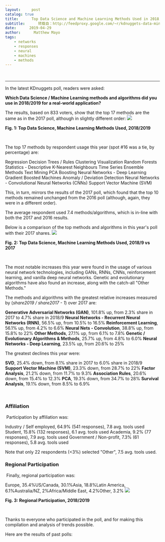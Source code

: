 ```yaml
---
layout:     post
catalog: true
title:      Top Data Science and Machine Learning Methods Used in 2018, 2019
subtitle:      转载自：http://feedproxy.google.com/~r/kdnuggets-data-mining-analytics/~3/aRxF3liGsx0/top-data-science-machine-learning-methods-2018-2019.html
date:      2019-04-29
author:      Matthew Mayo
tags:
    - networks
    - responses
    - neural
    - machines
    - methods
---
```



  
 





---

In the latest KDnuggets poll, readers were asked:

**Which Data Science / Machine Learning methods and algorithms did you use in 2018/2019 for a real-world application?**

The results, based on 833 voters, show that the top 17 methods are the same as in the 2017 poll, although in slightly different order:
![](http://feedproxy.google.com/wp-content/uploads/top-methods-2019-557.jpg)


**Fig. 1: Top Data Science, Machine Learning Methods Used, 2018/2019**

 

The top 17 methods by respondent usage this year (spot #16 was a tie, by percentage) are:

Regression
Decision Trees / Rules
Clustering
Visualization
Random Forests
Statistics - Descriptive
K-Nearest Neighbours
Time Series
Ensemble Methods
Text Mining
PCA
Boosting
Neural Networks - Deep Learning
Gradient Boosted Machines
Anomaly / Deviation Detection
Neural Networks - Convolutional Neural Networks (CNNs)
Support Vector Machine (SVM)

This, in turn, mirrors the results of the 2017 poll, which found that the top 10 methods remained unchanged from the 2016 poll (although, again, they were in a different order).

The average respondent used 7.4 methods/algorithms, which is in-line with both the 2017 and 2016 results.

Below is a comparison of the top methods and algorithms in this year's poll with their 2017 shares.
![](http://feedproxy.google.com/wp-content/uploads/top-methods-2019-vs-2017-667.jpg)


**Fig. 2: Top Data Science, Machine Learning Methods Used, 2018/9 vs 2017**

 

The most notable increases this year were found in the usage of various neural network technologies, including GANs, RNNs, CNNs, reinforcement learning, and vanilla deep neural networks. Genetic and evolutionary algorithms have also found an increase, along with the catch-all "Other Methods."

The methods and algorithms with the greatest relative increases measured by (*share2019 / share2017 - 1*) over 2017 are:

**Generative Adversarial Networks (GAN)**, 101.8% up, from 2.3% share in 2017 to 4.7% share in 2018/9
**Neural Networks - Recurrent Neural Networks (RNN)**, 56.5% up, from 10.5% to 16.5%
**Reinforcement Learning**, 56.1% up, from 4.2% to 6.6%
**Neural Nets - Convolution**, 38.8% up, from 15.8% to 22%
**Other Methods**, 27.1% up, from 6.1% to 7.8%
**Genetic / Evolutionary Algorithms & Methods**, 25.7% up, from 4.8% to 6.0%
**Neural Networks - Deep Learning**, 23.5% up, from 20.6% to 25%

The greatest declines this year were:

**SVD**, 25.4% down, from 8.1% share in 2017 to 6.0% share in 2018/9
**Support Vector Machine (SVM)**, 23.3% down, from 28.7% to 22%
**Factor Analysis**, 21.2% down, from 11.7% to 9.3%
**Association Rules**, 20.6% down, from 15.4% to 12.3%
**PCA**, 19.3% down, from 34.7% to 28%
**Survival Analysis**, 19.1% down, from 8.5% to 6.9%

 

### Affiliation

 Participation by affiliation was:

Industry / Self employed, 64.9% (541 responses), 7.8 avg. tools used
Student, 15.8% (132 responses), 6.1 avg. tools used
Academia, 9.2% (77 responses), 7.9 avg. tools used
Government / Non-profit, 7.3% (61 responses), 5.8 avg. tools used

Note that only 22 respondents (<3%) selected "Other", 7.5 avg. tools used.



### Regional Participation

 Finally, regional participation was:

Europe, 35.4%US/Canada, 30.1%Asia, 18.8%Latin America, 6.1%Australia/NZ, 2%Africa/Middle East, 4.2%Other, 3.2%
![](http://feedproxy.google.com/wp-content/uploads/methods-poll-results-geo.jpg)


**Fig. 3: Regional Participation, 2018/2019**

 

Thanks to everyone who participated in the poll, and for making this compilation and analysis of trends possible.

Here are the results of past polls:



 






